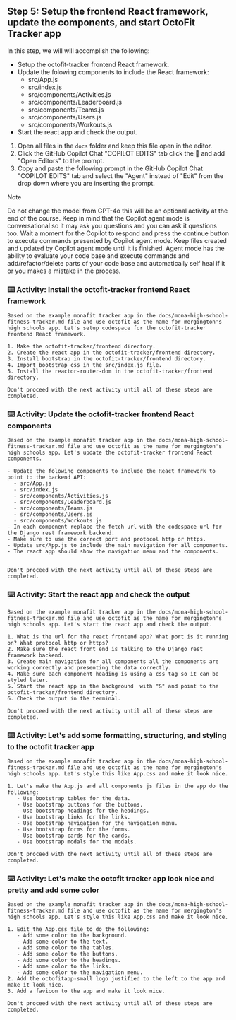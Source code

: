 ## Step 5: Setup the frontend React framework, update the components, and start OctoFit Tracker app

In this step, we will will accomplish the following:

- Setup the octofit-tracker frontend React framework.
- Update the folowing components to include the React framework:
  - src/App.js
  - src/index.js
  - src/components/Activities.js
  - src/components/Leaderboard.js
  - src/components/Teams.js
  - src/components/Users.js
  - src/components/Workouts.js
- Start the react app and check the output.

1. Open all files in the `docs` folder and keep this file open in the editor.
2. Click the GitHub Copilot Chat "COPILOT EDITS" tab click the :paperclip: and add "Open Editors" to the prompt.
3. Copy and paste the following prompt in the GitHub Copilot Chat "COPILOT EDITS" tab and select the "Agent" instead of "Edit" from the drop down where you are inserting the prompt.

>[!NOTE]
> Do not change the model from GPT-4o this will be an optional activity at the end of the course.
> Keep in mind that the Copilot agent mode is conversational so it may ask you questions and you can ask it questions too.
> Wait a moment for the Copilot to respond and press the continue button to execute commands presented by Copilot agent mode.
> Keep files created and updated by Copilot agent mode until it is finished.
> Agent mode has the ability to evaluate your code base and execute commands and add/refactor/delete parts of your code base and automatically self heal if it or you makes a mistake in the process.

### :keyboard: Activity: Install the octofit-tracker frontend React framework

```text
Based on the example monafit tracker app in the docs/mona-high-school-fitness-tracker.md file and use octofit as the name for mergington's high schools app. Let's setup codespace for the octofit-tracker frontend React framework.

1. Make the octofit-tracker/frontend directory.
2. Create the react app in the octofit-tracker/frontend directory.
3. Install bootstrap in the octofit-tracker/frontend directory.
4. Import bootstrap css in the src/index.js file.
5. Install the reactor-router-dom in the octofit-tracker/frontend directory.

Don't proceed with the next activity until all of these steps are completed.
```

### :keyboard: Activity: Update the octofit-tracker frontend React components

```text
Based on the example monafit tracker app in the docs/mona-high-school-fitness-tracker.md file and use octofit as the name for mergington's high schools app. Let's update the octofit-tracker frontend React components.

- Update the folowing components to include the React framework to point to the backend API:
  - src/App.js
  - src/index.js
  - src/components/Activities.js
  - src/components/Leaderboard.js
  - src/components/Teams.js
  - src/components/Users.js
  - src/components/Workouts.js
- In each compenent replace the fetch url with the codespace url for the Django rest framework backend.
- Make sure to use the correct port and protocol http or https.
- Update src/App.js to include the main navigation for all components.
- The react app should show the navigation menu and the components.


Don't proceed with the next activity until all of these steps are completed.
```

### :keyboard: Activity: Start the react app and check the output

```text
Based on the example monafit tracker app in the docs/mona-high-school-fitness-tracker.md file and use octofit as the name for mergington's high schools app. Let's start the react app and check the output.

1. What is the url for the react frontend app? What port is it running on? What protocol http or https?
2. Make sure the react front end is talking to the Django rest framework backend.
3. Create main navigation for all components all the components are working correctly and presenting the data correctly.
4. Make sure each component heading is using a css tag so it can be styled later.
5. Start the react app in the background  with "&" and point to the octofit-tracker/frontend directory.
6. Check the output in the terminal.

Don't proceed with the next activity until all of these steps are completed.
```

### :keyboard: Activity: Let's add some formatting, structuring, and styling to the octofit tracker app
```text
Based on the example monafit tracker app in the docs/mona-high-school-fitness-tracker.md file and use octofit as the name for mergington's high schools app. Let's style this like App.css and make it look nice.

1. Let's make the App.js and all components js files in the app do the following:
   - Use bootstrap tables for the data.
   - Use bootstrap buttons for the buttons.
   - Use bootstrap headings for the headings.
   - Use bootstrap links for the links.
   - Use bootstrap navigation for the navigation menu.
   - Use bootstrap forms for the forms.
   - Use bootstrap cards for the cards.
   - Use bootstrap modals for the modals.

Don't proceed with the next activity until all of these steps are completed.
```

### :keyboard: Activity: Let's make the octofit tracker app look nice and pretty and add some color

```text
Based on the example monafit tracker app in the docs/mona-high-school-fitness-tracker.md file and use octofit as the name for mergington's high schools app. Let's style this like App.css and make it look nice.

1. Edit the App.css file to do the following:
   - Add some color to the background.
   - Add some color to the text.
   - Add some color to the tables.
   - Add some color to the buttons.
   - Add some color to the headings.
   - Add some color to the links.
   - Add some color to the navigation menu.
2. Add the octofitapp-small logo justified to the left to the app and make it look nice.
3. Add a favicon to the app and make it look nice.

Don't proceed with the next activity until all of these steps are completed.
```
